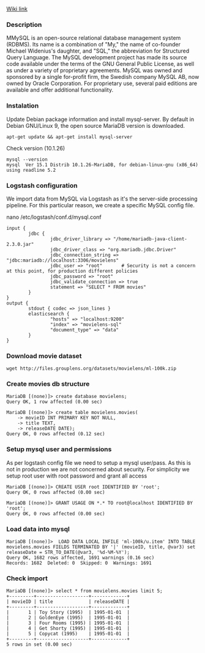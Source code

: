 [Wiki link](https://en.wikipedia.org/wiki/MySQL)

### Description

MMySQL is an open-source relational database management system (RDBMS). Its name is a combination of "My," the name of co-founder Michael Widenius's daughter, and "SQL," the abbreviation for Structured Query Language. The MySQL development project has made its source code available under the terms of the GNU General Public License, as well as under a variety of proprietary agreements. MySQL was owned and sponsored by a single for-profit firm, the Swedish company MySQL AB, now owned by Oracle Corporation. For proprietary use, several paid editions are available and offer additional functionality. 

### Instalation

Update Debian package information and install mysql-server. By default in Debian GNU/Linux 9, the open source MariaDB version is downloaded.

```
apt-get update && apt-get install mysql-server
```

Check version (10.1.26)

```
mysql --version
mysql  Ver 15.1 Distrib 10.1.26-MariaDB, for debian-linux-gnu (x86_64) using readline 5.2
```

### Logstash configuration

We import data from MySQL via Logstash as it's the server-side processing pipeline. For this particular reason, we create a specific MySQL config file.

nano /etc/logstash/conf.d/mysql.conf

```
input {
        jdbc {
                jdbc_driver_library => "/home/mariadb-java-client-2.3.0.jar"
                jdbc_driver_class => "org.mariadb.jdbc.Driver"
                jdbc_connection_string => "jdbc:mariadb://localhost:3306/movielens"
                jdbc_user => "root"       # Security is not a concern at this point, for production different policies
                jdbc_password => "root"
                jdbc_validate_connection => true
                statement => "SELECT * FROM movies"
        }
}
output {
        stdout { codec => json_lines }
        elasticsearch {
                "hosts" => "localhost:9200"
                "index" => "movielens-sql"
                "document_type" => "data"
        }
}
```


### Download movie dataset

```
wget http://files.grouplens.org/datasets/movielens/ml-100k.zip
```

### Create movies db structure

```
MariaDB [(none)]> create database movielens;
Query OK, 1 row affected (0.00 sec)

MariaDB [(none)]> create table movielens.movies(
    -> movieID INT PRIMARY KEY NOT NULL,
    -> title TEXT,
    -> releaseDATE DATE);
Query OK, 0 rows affected (0.12 sec)
```

### Setup mysql user and permissions

As per logstash config file we need to setup a mysql user/pass. 
As this is not in production we are not concerned about security. For simplicity we setup root user with root password and grant all access

```
MariaDB [(none)]> CREATE USER root IDENTIFIED BY 'root';
Query OK, 0 rows affected (0.00 sec)

MariaDB [(none)]> GRANT USAGE ON *.* TO root@localhost IDENTIFIED BY 'root';
Query OK, 0 rows affected (0.00 sec)

```

### Load data into mysql

```
MariaDB [(none)]>  LOAD DATA LOCAL INFILE 'ml-100k/u.item' INTO TABLE movielens.movies FIELDS TERMINATED BY '|' (movieID, title, @var3) set releaseDate = STR_TO_DATE(@var3, '%d-%M-%Y');
Query OK, 1682 rows affected, 1691 warnings (0.16 sec)
Records: 1682  Deleted: 0  Skipped: 0  Warnings: 1691
```

### Check import

```
MariaDB [(none)]> select * from movielens.movies limit 5;
+---------+-------------------+-------------+
| movieID | title             | releaseDATE |
+---------+-------------------+-------------+
|       1 | Toy Story (1995)  | 1995-01-01  |
|       2 | GoldenEye (1995)  | 1995-01-01  |
|       3 | Four Rooms (1995) | 1995-01-01  |
|       4 | Get Shorty (1995) | 1995-01-01  |
|       5 | Copycat (1995)    | 1995-01-01  |
+---------+-------------------+-------------+
5 rows in set (0.00 sec)
```
